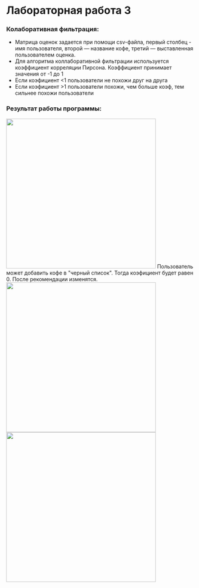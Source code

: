 


# Лабораторная работа 3

### Колаборативная фильтрация:
* Матрица оценок задается при помощи csv-файла,     первый столбец - имя пользователя,     второй — название кофе,     третий — выставленная пользователем оценка. 
* Для алгоритма коллаборативной фильтрации используется коэффициент корреляции Пирсона. Коэффициент принимает значения от -1 до 1   
* Если коэфициент <1 пользователи не похожи друг на друга    
* Если коэфициент >1 пользователи похожи, чем больше коэф, тем сильнее похожи пользователи   


### Результат работы программы:

<img src="https://i.ibb.co/gV3pD8b/image.png" width="400" />
Пользователь может добавить кофе в "черный список". Тогда коэфициент будет равен 0. После рекомендации изменятся.
<img src="https://i.ibb.co/wr70MJz/image.png" width="400" />
<img src="https://i.ibb.co/VWZ5nRL/image.png" width="400" />

